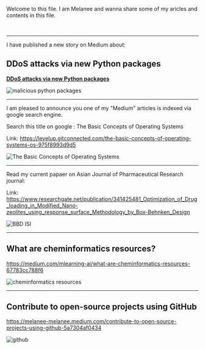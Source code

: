 Welcome to this file. I am Melanee and wanna share some of my aricles and contents in this file.

<br>

------------------------------------------------------------------------

I have published a new story on Medium about: 

## DDoS attacks via new Python packages



[**DDoS attacks via new Python packages**](https://melanee-melanee.medium.com/ddos-attacks-via-new-python-packages-5df946e42d1f)



![malicious python packages](https://user-images.githubusercontent.com/74653444/189619720-54d1a352-0b6d-4fe1-abd6-f94d53ade027.jpg)




------------------------------------------------------------------------------------------------
I am pleased to announce you one of my "Medium" articles is indexed via google search engine.

Search this title on google : The Basic Concepts of Operating Systems

Link: https://levelup.gitconnected.com/the-basic-concepts-of-operating-systems-os-975f8993d9d5 


![The Basic Concepts of Operating Systems](https://user-images.githubusercontent.com/74653444/188303866-32514585-73e6-47b9-98b0-80bbf70a4fe9.jpg)

--------------------------------------------------------------------------------

Read my current papaer on Asian Journal of Pharmaceutical Research journal: 

Link: https://www.researchgate.net/publication/341425481_Optimization_of_Drug_loading_in_Modified_Nano-zeolites_using_response_surface_Methodology_by_Box-Behnken_Design

![BBD ISI](https://user-images.githubusercontent.com/74653444/188557559-aa739d93-c8a7-462e-bb4b-4cdedbc1ec39.png)

-----------------------------------------------------------------------------------

## What are cheminformatics resources?

https://medium.com/mlearning-ai/what-are-cheminformatics-resources-67783cc788f6

![cheminformatics resources](https://user-images.githubusercontent.com/74653444/204318346-7dad1def-98aa-4917-bec6-851954a9be48.jpeg)


-------------------------------------------------------------------------------------------------
## Contribute to open-source projects using GitHub

https://melanee-melanee.medium.com/contribute-to-open-source-projects-using-github-5a7304af0434



![github](https://user-images.githubusercontent.com/74653444/207939485-7f485fa4-4fbf-4165-a2ae-5549c36ad889.png)







